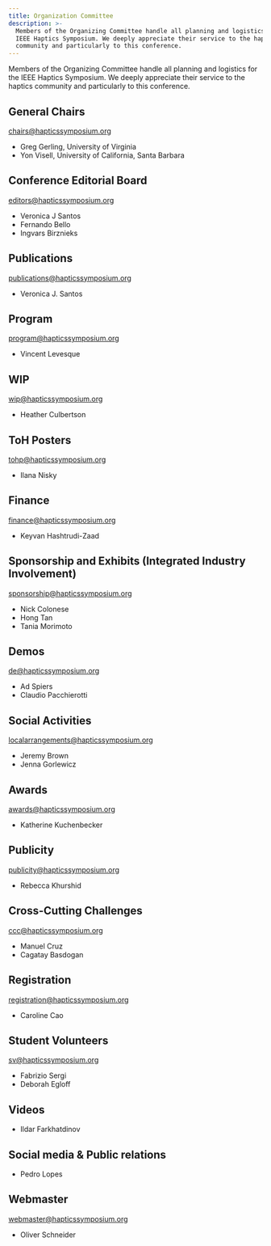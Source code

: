 ```yaml
---
title: Organization Committee
description: >-
  Members of the Organizing Committee handle all planning and logistics for the
  IEEE Haptics Symposium. We deeply appreciate their service to the haptics
  community and particularly to this conference.
---
```

Members of the Organizing Committee handle all planning and logistics for the IEEE Haptics Symposium. We deeply appreciate their service to the haptics community and particularly to this conference.  

## General Chairs

[chairs@hapticssymposium.org](chairs@hapticssymposium.org)

* Greg Gerling, University of Virginia
* Yon Visell, University of California, Santa Barbara

## Conference Editorial Board

[editors@hapticssymposium.org](editors@hapticssymposium.org)

* Veronica J Santos
* Fernando Bello
* Ingvars Birznieks

## Publications

[publications@hapticssymposium.org](publications@hapticssymposium.org)

* Veronica J. Santos

## Program

[program@hapticssymposium.org](program@hapticssymposium.org)

* Vincent Levesque

## WIP

[wip@hapticssymposium.org](wip@hapticssymposium.org)

* Heather Culbertson

## ToH Posters

[tohp@hapticssymposium.org](tohp@hapticssymposium.org)

* Ilana Nisky

## Finance

[finance@hapticssymposium.org](finance@hapticssymposium.org)

* Keyvan Hashtrudi-Zaad 

## Sponsorship and Exhibits (Integrated Industry Involvement)

[sponsorship@hapticssymposium.org](sponsorship@hapticssymposium.org)

* Nick Colonese
* Hong Tan
* Tania Morimoto

## Demos

[de@hapticssymposium.org](de@hapticssymposium.org)

* Ad Spiers
* Claudio Pacchierotti

## Social Activities

[localarrangements@hapticssymposium.org](localarrangements@hapticssymposium.org)

* Jeremy Brown
* Jenna Gorlewicz

## Awards

[awards@hapticssymposium.org](awards@hapticssymposium.org)

* Katherine Kuchenbecker

## Publicity

[publicity@hapticssymposium.org](publicity@hapticssymposium.org)

* Rebecca Khurshid

## Cross-Cutting Challenges

[ccc@hapticssymposium.org](ccc@hapticssymposium.org)

* Manuel Cruz
* Cagatay Basdogan

## Registration

[registration@hapticssymposium.org](registration@hapticssymposium.org)

* Caroline Cao

## Student Volunteers

[sv@hapticssymposium.org](sv@hapticssymposium.org)

* Fabrizio Sergi
* Deborah Egloff

## Videos

* Ildar Farkhatdinov

## Social media & Public relations

* Pedro Lopes

## Webmaster

[webmaster@hapticssymposium.org](webmaster@hapticssymposium.org)

* Oliver Schneider
